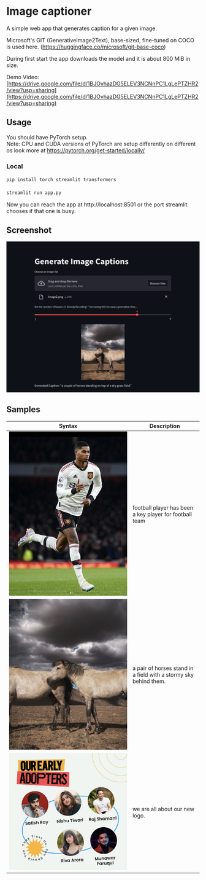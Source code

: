 # Image captioner

A simple web app that generates caption for a given image.

Microsoft's GIT (GenerativeImage2Text), base-sized, fine-tuned on COCO is used here. (https://huggingface.co/microsoft/git-base-coco)

During first start the app downloads the model and it is about 800 MiB in size.

Demo Video: [https://drive.google.com/file/d/1BJOvhazDG5ELEV3NCNnPC1LgLePTZHR2/view?usp=sharing](https://drive.google.com/file/d/1BJOvhazDG5ELEV3NCNnPC1LgLePTZHR2/view?usp=sharing)

## Usage
You should have PyTorch setup.  
Note: CPU and CUDA versions of PyTorch are setup differently on different os look more at https://pytorch.org/get-started/locally/

### Local
```bash
pip install torch streamlit transformers

streamlit run app.py

```

Now you can reach the app at http://localhost:8501 or the port streamlit chooses if that one is busy.

## Screenshot
![screenshot](./images/screenshot.png)

## Samples

| Syntax      | Description |
| ----------- | ----------- |
| ![image1](./images/Image1.png) | football player has been a key player for football team        |
| ![image2](./images/Image2.png) | a pair of horses stand in a field with a stormy sky behind them. |
| ![image3](./images/Image3.png) | we are all about our new logo.                                   |